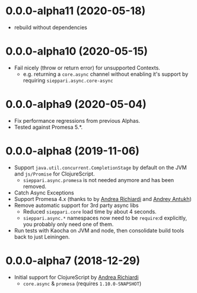 # 0.0.0-alpha11 (2020-05-18)

* rebuild without dependencies

# 0.0.0-alpha10 (2020-05-15)

* Fail nicely (throw or return error) for unsupported Contexts.
   * e.g. returning a `core.async` channel without enabling it's support by requiring `sieppari.async.core-async`

# 0.0.0-alpha9 (2020-05-04)

* Fix performance regressions from previous Alphas. 
* Tested against Promesa 5.*.

# 0.0.0-alpha8 (2019-11-06)

* Support `java.util.concurrent.CompletionStage` by default on the JVM and
  `js/Promise` for ClojureScript.
  * `sieppari.async.promesa` is not needed anymore and has been removed.
* Catch Async Exceptions
* Support Promesa 4.x (thanks to by [Andrea Richiardi](https://github.com/arichiardi) and [Andrey Antukh](https://github.com/niwinz))
* Remove automatic support for 3rd party async libs
  * Reduced `sieppari.core` load time by about 4 seconds.
  * `sieppari.async.*` namespaces now need to be `require`:d explicitly, you probably only need one of them.
* Run tests with Kaocha on JVM and node, then consolidate build tools back to just Leiningen.

# 0.0.0-alpha7 (2018-12-29)

* Initial support for ClojureScript by [Andrea Richiardi](https://github.com/arichiardi)
  * `core.async` & `promesa` (requires `1.10.0-SNAPSHOT`)
